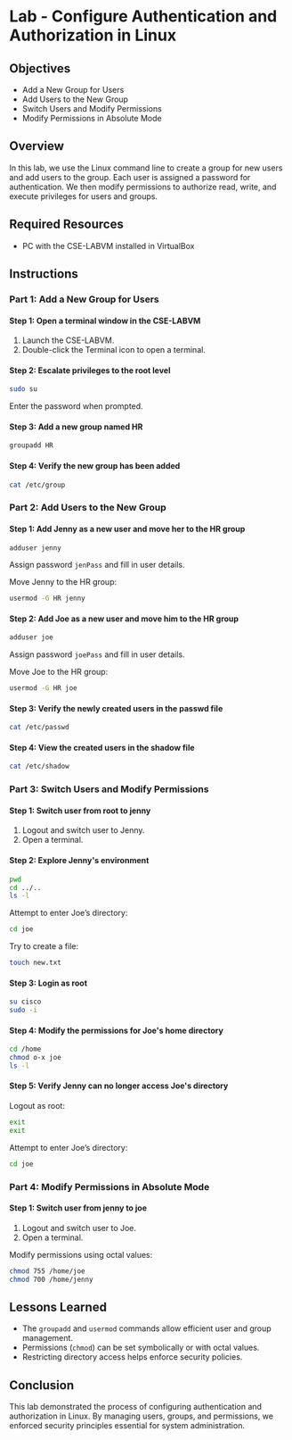 # Lab - Configure Authentication and Authorization in Linux

## Objectives
- Add a New Group for Users
- Add Users to the New Group
- Switch Users and Modify Permissions
- Modify Permissions in Absolute Mode

## Overview
In this lab, we use the Linux command line to create a group for new users and add users to the group. Each user is assigned a password for authentication. We then modify permissions to authorize read, write, and execute privileges for users and groups.

## Required Resources
- PC with the CSE-LABVM installed in VirtualBox

## Instructions

### Part 1: Add a New Group for Users

#### Step 1: Open a terminal window in the CSE-LABVM
1. Launch the CSE-LABVM.
2. Double-click the Terminal icon to open a terminal.

#### Step 2: Escalate privileges to the root level
```bash
sudo su
```
Enter the password when prompted.

#### Step 3: Add a new group named HR
```bash
groupadd HR
```

#### Step 4: Verify the new group has been added
```bash
cat /etc/group
```

### Part 2: Add Users to the New Group

#### Step 1: Add Jenny as a new user and move her to the HR group
```bash
adduser jenny
```
Assign password `jenPass` and fill in user details.

Move Jenny to the HR group:
```bash
usermod -G HR jenny
```

#### Step 2: Add Joe as a new user and move him to the HR group
```bash
adduser joe
```
Assign password `joePass` and fill in user details.

Move Joe to the HR group:
```bash
usermod -G HR joe
```

#### Step 3: Verify the newly created users in the passwd file
```bash
cat /etc/passwd
```

#### Step 4: View the created users in the shadow file
```bash
cat /etc/shadow
```

### Part 3: Switch Users and Modify Permissions

#### Step 1: Switch user from root to jenny
1. Logout and switch user to Jenny.
2. Open a terminal.

#### Step 2: Explore Jenny's environment
```bash
pwd
cd ../..
ls -l
```

Attempt to enter Joe’s directory:
```bash
cd joe
```
Try to create a file:
```bash
touch new.txt
```

#### Step 3: Login as root
```bash
su cisco
sudo -i
```

#### Step 4: Modify the permissions for Joe's home directory
```bash
cd /home
chmod o-x joe
ls -l
```

#### Step 5: Verify Jenny can no longer access Joe's directory
Logout as root:
```bash
exit
exit
```
Attempt to enter Joe’s directory:
```bash
cd joe
```

### Part 4: Modify Permissions in Absolute Mode

#### Step 1: Switch user from jenny to joe
1. Logout and switch user to Joe.
2. Open a terminal.

Modify permissions using octal values:
```bash
chmod 755 /home/joe
chmod 700 /home/jenny
```

## Lessons Learned
- The `groupadd` and `usermod` commands allow efficient user and group management.
- Permissions (`chmod`) can be set symbolically or with octal values.
- Restricting directory access helps enforce security policies.

## Conclusion
This lab demonstrated the process of configuring authentication and authorization in Linux. By managing users, groups, and permissions, we enforced security principles essential for system administration.
